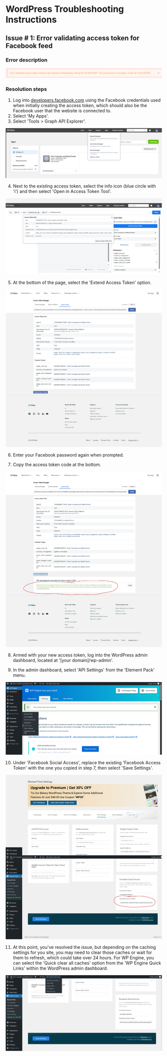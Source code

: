 # WordPress Troubleshooting Instructions

## Issue # 1: Error validating access token for Facebook feed

### Error description
<img src='assets/img/error_accessing_token_screenshot.jpeg' alt='Error accessing token. Session has expired on Wednesday, 09-Apr-25 16:00:00 PDT. The current time is Thursday, 10-Apr-25 14:24:29 PDT.' />

### Resolution steps
1. Log into [developers.facebook.com](https://developers.facebook.com) using the Facebook credentials used when initially creating the access token, which should also be the Facebook user that the website is connected to.
2. Select 'My Apps'.
3. Select 'Tools > Graph API Explorer'.

<img src='assets/img/fb_developers_my_apps_screenshot.png' alt='Screenshot of My Apps page, showing Tools menu containing Graph API Explorer menu item' />

4. Next to the existing access token, select the info icon (blue circle with 'i') and then select 'Open in Access Token Tool'.

<img src='assets/img/fb_developers_graph_api_explorer_screenshot.jpeg' alt='Screenshot of Graph API Explorer page, showing Open in Access Token Tool option' />

5. At the bottom of the page, select the 'Extend Access Token' option.

<img src='assets/img/fb_developers_access_token_debugger_screenshot.jpeg' alt='Screenshot of Access Token Debugger page, showing Extend Access Token option' />

6. Enter your Facebook password again when prompted.

7. Copy the access token code at the bottom.

<img src='assets/img/fb_developers_extended_access_token.jpeg' alt='Screenshot of Access Token Debugger page, showing new access token with extended access' />

8. Armed with your new access token, log into the WordPress admin dashboard, located at '[your domain]/wp-admin'.

9. In the admin dashboard, select 'API Settings' from the 'Element Pack' menu.

<img src='assets/img/wp_admin_element_pack_api_settings_screenshot.png' alt='Screenshot of WordPress admin dashboard with Element Pack > API Settings menu item' />

10. Under 'Facebook Social Access', replace the existing 'Facebook Access Token' with the one you copied in step 7, then select 'Save Settings'.

<img src='assets/img/wp_admin_fb_api_settings_screenshot.jpeg' alt='Screenshot of Element Pack API Settings page, including Facebook Access Token field' />

11. At this point, you've resolved the issue, but depending on the caching settings for you site, you may need to clear those caches or wait for them to refresh, which could take over 24 hours. For WP Engine, you can select the 'Quick clear all caches' option from the 'WP Engine Quick Links' within the WordPress admin dashboard.

<img src='assets/img/wp_admin_wp_engine_clear_caches_screenshot.png' alt='Screenshot of WordPress admin dashboard, including WP Engine option to clear all caches' />
